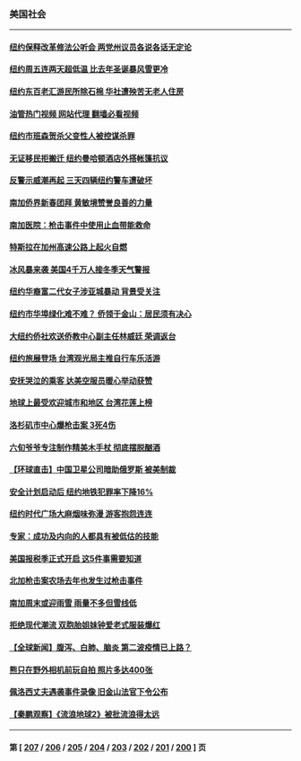 ### 美国社会
---
#### [纽约保释改革修法公听会 两党州议员各说各话无定论](../../pages/ncid1078160/n13919201.md?02010045) 
#### [纽约周五连两天超低温 比去年圣诞暴风雪更冷](../../pages/ncid1078160/n13919199.md?02010045) 
#### [纽约东百老汇游民所除石棉 华社遭殃苦无老人住房](../../pages/ncid1078160/n13919204.md?02010045) 
#### [油管热门视频 网站代理 翻墙必看视频](http://138.2.39.72:81/youtube.html?epic-marker?02010045)
#### [纽约市班森贺杀父变性人被控谋杀罪](../../pages/ncid1078160/n13919231.md?02010045) 
#### [无证移民拒搬迁 纽约曼哈顿酒店外搭帐篷抗议](../../pages/ncid1078160/n13919215.md?02010045) 
#### [反警示威潮再起 三天四辆纽约警车遭破坏](../../pages/ncid1078160/n13919210.md?02010045) 
#### [南加侨界新春团拜 黄敏境赞誉良善的力量](../../pages/ncid1078160/n13919221.md?02010045) 
#### [南加医院：枪击事件中使用止血带能救命](../../pages/ncid1078160/n13919074.md?02010045) 
#### [特斯拉在加州高速公路上起火自燃](../../pages/ncid1078160/n13919064.md?02010045) 
#### [冰风暴来袭 美国4千万人接冬季天气警报](../../pages/ncid1078160/n13918846.md?02010045) 
#### [纽约华裔富二代女子涉亚城暴动 背景受关注](../../pages/ncid1078160/n13918325.md?02010045) 
#### [纽约市华埠绿化难不难？ 侨领于金山：居民须有决心](../../pages/ncid1078160/n13918283.md?02010045) 
#### [大纽约侨社欢送侨教中心副主任林威廷 荣调返台](../../pages/ncid1078160/n13918407.md?02010045) 
#### [纽约旅展登场  台湾观光局主推自行车乐活游](../../pages/ncid1078160/n13918385.md?02010045) 
#### [安抚哭泣的乘客 达美空服员暖心举动获赞](../../pages/ncid1078160/n13918377.md?02010045) 
#### [地球上最受欢迎城市和地区 台湾花莲上榜](../../pages/ncid1078160/n13918031.md?02010045) 
#### [洛杉矶市中心爆枪击案 3死4伤](../../pages/ncid1078160/n13917382.md?02010045) 
#### [六旬爷爷专注制作精美木手杖 彻底摆脱酗酒](../../pages/ncid1078160/n13917114.md?02010045) 
#### [【环球直击】中国卫星公司暗助俄罗斯 被美制裁](../../pages/ncid1078160/n13916897.md?02010045) 
#### [安全计划启动后 纽约地铁犯罪率下降16%](../../pages/ncid1078160/n13917081.md?02010045) 
#### [纽约时代广场大麻烟味弥漫 游客抱怨连连](../../pages/ncid1078160/n13917079.md?02010045) 
#### [专家：成功及内向的人都具有被低估的技能](../../pages/ncid1078160/n13917001.md?02010045) 
#### [美国报税季正式开启 这5件事需要知道](../../pages/ncid1078160/n13916947.md?02010045) 
#### [北加枪击案农场去年也发生过枪击事件](../../pages/ncid1078160/n13916957.md?02010045) 
#### [南加周末或迎雨雪 雨量不多但雪线低](../../pages/ncid1078160/n13916911.md?02010045) 
#### [拒绝现代潮流 双胞胎姐妹钟爱老式服装爆红](../../pages/ncid1078160/n13916529.md?02010045) 
#### [【全球新闻】腹泻、白肺、脑炎 第二波疫情已上路？](../../pages/ncid1078160/n13916633.md?02010045) 
#### [熊只在野外相机前玩自拍 照片多达400张](../../pages/ncid1078160/n13916614.md?02010045) 
#### [佩洛西丈夫遇袭事件录像  旧金山法官下令公布](../../pages/ncid1078160/n13916462.md?02010045) 
#### [【秦鹏观察】《流浪地球2》被批流浪得太远](../../pages/ncid1078160/n13916326.md?02010045) 

---
#### 第 [ [207](./207.md?02010045) / [206](./206.md?02010045) / [205](./205.md?02010045) / [204](./204.md?02010045) / [203](./203.md?02010045) / [202](./202.md?02010045) / [201](./201.md?02010045) / [200](./200.md?02010045) ] 页
